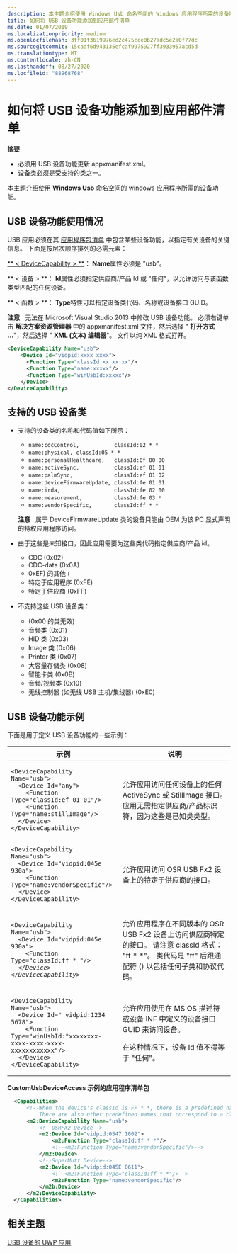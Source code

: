 ```yaml
---
description: 本主题介绍使用 Windows Usb 命名空间的 Windows 应用程序所需的设备功能。
title: 如何将 USB 设备功能添加到应用部件清单
ms.date: 01/07/2019
ms.localizationpriority: medium
ms.openlocfilehash: 3ff01f3619976ed2c475cce0b27adc5e2a0f77dc
ms.sourcegitcommit: 15caaf6d943135efcaf9975927ff3933957acd5d
ms.translationtype: MT
ms.contentlocale: zh-CN
ms.lasthandoff: 08/27/2020
ms.locfileid: "88968768"
---
```

# <a name="how-to-add-usb-device-capabilities-to-the-app-manifest"></a>如何将 USB 设备功能添加到应用部件清单


**摘要**

-   必须用 USB 设备功能更新 appxmanifest.xml。
-   设备类必须是受支持的类之一。

本主题介绍使用 [**Windows Usb**](https://docs.microsoft.com/uwp/api/Windows.Devices.Usb) 命名空间的 windows 应用程序所需的设备功能。

## <a name="usb-device-capability-usage"></a>USB 设备功能使用情况


USB 应用必须在其 [应用程序包清单](https://docs.microsoft.com/uwp/schemas/appxpackage/appx-package-manifest) 中包含某些设备功能，以指定有关设备的关键信息。 下面是按层次顺序排列的必需元素：

[** &lt; DeviceCapability &gt; **](https://docs.microsoft.com/uwp/schemas/appxpackage/appxmanifestschema/element-devicecapability)： **Name**属性必须是 "usb"。

** &lt; 设备 &gt; **： **Id**属性必须指定供应商/产品 Id 或 "任何"，以允许访问与该函数类型匹配的任何设备。

** &lt; 函数 &gt; **： **Type**特性可以指定设备类代码、名称或设备接口 GUID。

**注意**   无法在 Microsoft Visual Studio 2013 中修改 USB 设备功能。 必须右键单击 **解决方案资源管理器** 中的 appxmanifest.xml 文件，然后选择 " **打开方式 ...**"，然后选择 " **XML (文本) 编辑器**"。 文件以纯 XML 格式打开。

 

```XML
<DeviceCapability Name="usb">
    <Device Id="vidpid:xxxx xxxx">
      <Function Type="classId:xx xx xx"/>
      <Function Type="name:xxxxx"/>
      <Function Type="winUsbId:xxxxx"/>
    </Device>
</DeviceCapability>
```

## <a name="supported-usb-device-classes"></a>支持的 USB 设备类


-   支持的设备类的名称和代码值如下所示：

    -   `name:cdcControl,           classId:02 * *`
    -   `name:physical, classId:05 * *`
    -   `name:personalHealthcare,   classId:0f 00 00`
    -   `name:activeSync,           classId:ef 01 01`
    -   `name:palmSync,             classId:ef 01 02`
    -   `name:deviceFirmwareUpdate, classId:fe 01 01`
    -   `name:irda,                 classId:fe 02 00     `
    -   `name:measurement,          classId:fe 03 *`
    -   `name:vendorSpecific,       classId:ff * *`

    **注意**   属于 DeviceFirmwareUpdate 类的设备只能由 OEM 为该 PC 显式声明的特权应用程序访问。

     

-   由于这些是未知接口，因此应用需要为这些类代码指定供应商/产品 id。

    -   CDC (0x02) 
    -   CDC-data (0x0A) 
    -   0xEF) 的其他 (
    -   特定于应用程序 (0xFE) 
    -   特定于供应商 (0xFF) 
-   不支持这些 USB 设备类：

    -    (0x00 的类无效) 
    -   音频类 (0x01) 
    -   HID 类 (0x03) 
    -   Image 类 (0x06) 
    -   Printer 类 (0x07) 
    -   大容量存储类 (0x08) 
    -   智能卡类 (0x0B) 
    -   音频/视频类 (0x10) 
    -   无线控制器 (如无线 USB 主机/集线器)  (0xE0) 

## <a name="usb-device-capability-example"></a>USB 设备功能示例


下面是用于定义 USB 设备功能的一些示例：

<table>
<colgroup>
<col width="50%" />
<col width="50%" />
</colgroup>
<thead>
<tr class="header">
<th>示例</th>
<th>说明</th>
</tr>
</thead>
<tbody>
<tr class="odd">
<td><pre class="syntax" space="preserve"><code class="language-xml">&lt;DeviceCapability Name="usb"&gt;
  &lt;Device Id="any"&gt;
    &lt;Function Type="classId:ef 01 01"/&gt;
    &lt;Function Type="name:stillImage"/&gt;
  &lt;/Device&gt;
&lt;/DeviceCapability&gt;</code></pre></td>
<td><p>允许应用访问任何设备上的任何 ActiveSync 或 StillImage 接口。 应用无需指定供应商/产品标识符，因为这些是已知类类型。</p></td>
</tr>
<tr class="even">
<td><pre class="syntax" space="preserve"><code class="language-xml">&lt;DeviceCapability Name="usb"&gt;
  &lt;Device Id="vidpid:045e 930a"&gt;
    &lt;Function Type="name:vendorSpecific"/&gt;
  &lt;/Device&gt;
&lt;/DeviceCapability&gt;</code></pre></td>
<td><p>允许应用访问 OSR USB Fx2 设备上的特定于供应商的接口。</p></td>
</tr>
<tr class="odd">
<td><pre class="syntax" space="preserve"><code class="language-xml">&lt;DeviceCapability Name="usb"&gt;
  &lt;Device Id="vidpid:045e 930a"&gt;
    &lt;Function Type="classId:ff * <em>"/&gt;
  &lt;/Device&gt;
&lt;/DeviceCapability&gt;</code></pre></td>
<td><p>允许应用程序在不同版本的 OSR USB Fx2 设备上访问供应商特定的接口。 请注意 classId 格式： "ff * *"。 类代码是 "ff" 后跟通配符 (</em>) 以包括任何子类和协议代码。</p></td>
</tr>
<tr class="even">
<td><pre class="syntax" space="preserve"><code class="language-xml">&lt;DeviceCapability Name="usb"&gt;
  &lt;Device Id=" vidpid:1234 5678"&gt;
    &lt;Function Type="winUsbId:"xxxxxxxx-xxxx-xxxx-xxxx-xxxxxxxxxxxx"/&gt;
  &lt;/Device&gt;
&lt;/DeviceCapability&gt;</code></pre></td>
<td><p>允许应用使用在 MS OS 描述符或设备 INF 中定义的设备接口 GUID 来访问设备。</p>
<p>在这种情况下，设备 Id 值不得等于 "任何"。</p></td>
</tr>
</tbody>
</table>

 

**CustomUsbDeviceAccess 示例的应用程序清单包**

```xml
  <Capabilities>
      <!--When the device's classId is FF * *, there is a predefined name for the class. You can use the name instead of the class id. 
          There are also other predefined names that correspond to a classId.-->
      <m2:DeviceCapability Name="usb">
          <!--OSRFX2 Device-->
          <m2:Device Id="vidpid:0547 1002">
              <m2:Function Type="classId:ff * *"/>
              <!--<m2:Function Type="name:vendorSpecific"/>-->
          </m2:Device>
          <!--SuperMutt Device-->
          <m2:Device Id="vidpid:045E 0611">
              <!--<m2:Function Type="classId:ff * *"/>-->
              <m2:Function Type="name:vendorSpecific"/>
          </m2b:Device>
      </m2:DeviceCapability>
  </Capabilities>
```

## <a name="related-topics"></a>相关主题
[USB 设备的 UWP 应用](writing-usb-device-companion-apps-for-microsoft-store.md)  



